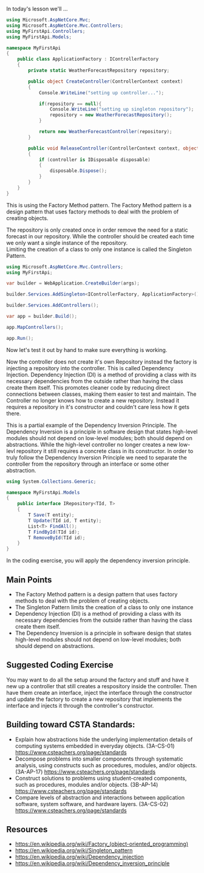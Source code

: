 In today's lesson we'll ...




``` cs
using Microsoft.AspNetCore.Mvc;
using Microsoft.AspNetCore.Mvc.Controllers;
using MyFirstApi.Controllers;
using MyFirstApi.Models;

namespace MyFirstApi
{
    public class ApplicationFactory : IControllerFactory
    {
        private static WeatherForecastRepository repository;

        public object CreateController(ControllerContext context)
        {
            Console.WriteLine("setting up controller...");

            if(repository == null){
                Console.WriteLine("setting up singleton repository");
                repository = new WeatherForecastRepository();
            }

            return new WeatherForecastController(repository);
        }

        public void ReleaseController(ControllerContext context, object controller)
        {
            if (controller is IDisposable disposable)
            {
                disposable.Dispose();
            }
        }
    }
}
```

This is using the Factory Method pattern.  The Factory Method pattern is a design pattern that uses factory methods to deal with the problem of creating objects.

The repository is only created once in order remove the need for a static forecast in our repository.  While the controller should be created each time we only want a single instance of the repository.  
Limiting the creation of a class to only one instance is called the Singleton Pattern.

``` cs
using Microsoft.AspNetCore.Mvc.Controllers;
using MyFirstApi;

var builder = WebApplication.CreateBuilder(args);

builder.Services.AddSingleton<IControllerFactory, ApplicationFactory>();

builder.Services.AddControllers();

var app = builder.Build();

app.MapControllers();

app.Run();

```

Now let's test it out by hand to make sure everything is working.

Now the controller does not create it's own Repository instead the factory is injecting a repository into the controller.  This is called Dependency Injection.
Dependency Injection (DI) is a method of providing a class with its necessary dependencies from the outside rather than having the class create them itself. This promotes cleaner code by reducing direct connections between classes, making them easier to test and maintain.
The Controller no longer knows how to create a new repository.  Instead it requires a repository in it's constructor and couldn't care less how it gets there.

This is a partial example of the Dependency Inversion Principle.  The Dependency Inversion is a principle in software design that states high-level modules should not depend on low-level modules; both should depend on abstractions. While the high-level controller no longer creates a new low-levl repository it still requires a concrete class in its constructor.  In order to truly follow the Dependency Inversion Principle we need to separate the controller from the repository through an interface or some other abstraction.

``` cs
using System.Collections.Generic;

namespace MyFirstApi.Models
{
    public interface IRepository<TId, T>
    {
        T Save(T entity);
        T Update(TId id, T entity);
        List<T> FindAll();
        T FindById(TId id);
        T RemoveById(TId id);
    }
}
```

In the coding exercise, you will apply the dependency inversion principle.

## Main Points
- The Factory Method pattern is a design pattern that uses factory methods to deal with the problem of creating objects.
- The Singleton Pattern limits the creation of a class to only one instance
- Dependency Injection (DI) is a method of providing a class with its necessary dependencies from the outside rather than having the class create them itself.
- The Dependency Inversion is a principle in software design that states high-level modules should not depend on low-level modules; both should depend on abstractions.

## Suggested Coding Exercise
You may want to do all the setup around the factory and stuff and have it new up a controller that still creates a respository inside the controller.
Then have them create an interface, inject the interface through the constructor and update the factory to create a new repository that implements the interface and injects it through the controller's constructor.

## Building toward CSTA Standards:
- Explain how abstractions hide the underlying implementation details of computing systems embedded in everyday objects. (3A-CS-01) https://www.csteachers.org/page/standards
- Decompose problems into smaller components through systematic analysis, using constructs such as procedures, modules, and/or objects. (3A-AP-17) https://www.csteachers.org/page/standards
- Construct solutions to problems using student-created components, such as procedures, modules and/or objects. (3B-AP-14) https://www.csteachers.org/page/standards
- Compare levels of abstraction and interactions between application software, system software, and hardware layers. (3A-CS-02) https://www.csteachers.org/page/standards

## Resources
- https://en.wikipedia.org/wiki/Factory_(object-oriented_programming)
- https://en.wikipedia.org/wiki/Singleton_pattern
- https://en.wikipedia.org/wiki/Dependency_injection
- https://en.wikipedia.org/wiki/Dependency_inversion_principle
